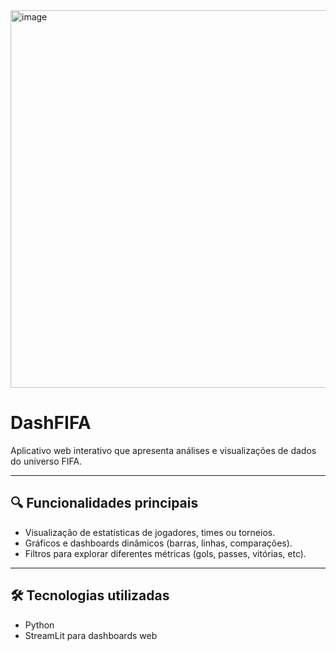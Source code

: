 <img width="1362" height="604" alt="image" src="https://github.com/user-attachments/assets/b47e4cd0-b3af-4b10-82cb-2f3f9a723495" />

# DashFIFA

Aplicativo web interativo que apresenta análises e visualizações de dados do universo FIFA.

---

## 🔍 Funcionalidades principais

- Visualização de estatísticas de jogadores, times ou torneios.  
- Gráficos e dashboards dinâmicos (barras, linhas, comparações).  
- Filtros para explorar diferentes métricas (gols, passes, vitórias, etc).

---

## 🛠 Tecnologias utilizadas

- Python  
- StreamLit para dashboards web  




